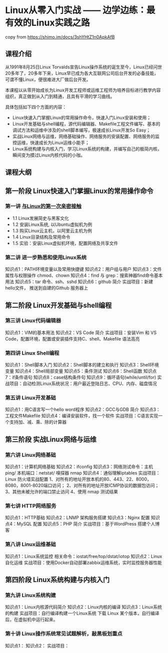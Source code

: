 # Linux从零入门实战 —— 边学边练：最有效的Linux实践之路

copy from https://shimo.im/docs/3shYHtZ1n0ApkAfB

## 课程介绍
从1991年8月25日Linux Torvalds宣告Linux操作系统的诞生至今，Linux已经问世20多年了，20多年下来，Linux早已成为各大互联网公司后台开发的必备技能，可谓不懂Linux，便很难进大厂做后台开发。

本课程以从零开始成长为Linux开发工程师或运维工程师为培养目标进行教学内容组织，真正做到从入门到精通，且具有平滑的学习曲线。

具体包括如下四个方面的内容：
* Linux快速入门掌握Linux的常用操作命令，快速入门Linux安装和使用；
* Linux开发基础与shell编程，源代码编辑器、Makefile工程文件编写、基本的调试方法和运维中涉及的shell脚本编写，极速成长Linux开发So Easy；
* 实战Linux网络与运维，网络基础操作、网络服务的安装配置、网络服务的监控运维，快速成长为Linux运维小能手；
* Linux系统构建与内核入门，学习Linux系统的构建，并编写自己的极简内核，瞬间变为摸过Linux内核代码的小咖。

## 课程大纲

## 第一阶段 Linux快速入门掌握Linux的常用操作命令 
### 第一讲 [与Linux的第一次亲密接触](https://github.com/mengning/linuxkernel/raw/master/1与Linux的第一次亲密接触.pdf)

* 1.1 Linux发展简史与黑客文化 
* 1.2 安装Linux系统, 以Ubuntu虚拟机为例
* 1.3 购买Linux云主机，以阿里云主机为例
* 1.4 Linux目录结构及常用命令
* 1.5 实验：安装Linux虚拟机环境，配置网络及共享文件

### 第二讲 进一步熟悉和使用Linux系统
知识点1：PATH环境变量以及常用快捷键
知识点2：用户组与用户 
知识点3：文件属性与权限操作 chmod、chown
知识点4：find 与 grep：搜索神器find命令基本用法
知识点5：tar 命令、ssh、sshd
知识点6：github 简介
实战项目：新建hello文件， 推送到自建的Github 服务器上


## 第二阶段 Linux开发基础与shell编程
### 第三讲 Linux代码编辑器
知识点1：VIM的基本用法
知识点2：VS Code 简介
实战项目：安装Vim 和 VS Code，配置环境，配置或安装插件支持C、shell、Makefile 语法高亮

### 第四讲 Linux Shell编程
知识点1：Shell脚本入门
知识点2：Shell脚本的建立和执行
知识点3：Shell环境变量
知识点4：Shell局部变量
知识点5：条件测试
知识点6：Shell函数
知识点7：if条件语句
知识点8：case结构条件句
知识点9：循环语句(while/until/for)
实战项目：自动检测Linux系统状况：用户最近登陆日志、CPU、内存、磁盘情况

### 第五讲 Linux开发基础
知识点1：用C语言写一个hello word程序
知识点2：GCC与GDB 简介
知识点3：工程文件Makefile
知识点4：编译安装软件，找一个软件
实战项目：C语言实现一个支持加、减、乘、除的计算器  


## 第三阶段 实战Linux网络与运维
### 第六讲 Linux网络基础
知识点1：计算机网络基础
知识点2：ifconfig
知识点3：网络测试命令：主机 ping/ 本机端口：netstat/ 嗅探器 nmap
知识点4：通俗理解iptables
实战项目：Linux 防火墙实战配置
1、对所有的地址开放本机的80、443、22、8000，8080，8001-8020端口访问；
2、对所有的地址开放ICMP协议的数据包访问；
3、其他未被允许的端口禁止访问
4、使用 nmap 测试结果


### 第七讲 HTTP网络服务
知识点1：HTTP基础
知识点2：LNMP 架构服务搭建
知识点3：Nginx 配置
知识点4：MySQL 配置
知识点5：PHP 简介
实战项目：基于WordPress 搭建个人博客


### 第八讲 Linux运维基础
知识点1：Linux系统监控 相关命令：iostat/free/top/dstat/iotop
知识点2：Linux自化运维
实战项目：使用Docker自动部署zabbix运维系统，实时监控服务器性能

## 第四阶段 Linux系统构建与内核入门
### 第九讲 Linux系统构建
知识点1：Linux内核源代码简介
知识点2：Linux内核的编译
知识点3：Linux系统的构建
实战项目：自行编译构建一个Linux系统
下载 Linux 某个版本，自行编译后，在虚拟机中运行起来。


### 第十讲 Linux操作系统常见试题解析，敲黑板划重点
知识点1：
知识点2：
实战项目：
